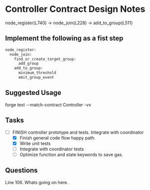 # Controller Contract Design Notes

node_register(L740) -> node_join(L228) -> add_to_group(L511)

## Implement the following as a fist step

``` bash
node_register:  
  node_join: 
    find_or_create_target_group:
      add_group
    add_to_group:
      minimum_threshold  
      emit_group_event
```

## Suggested Usage

 forge test --match-contract Controller -vv

## Tasks

- [ ] FINISH controller prototype and tests. Integrate with coordinator
  - [x] Finish general code flow happy path.
  - [x] Write unit tests
  - [ ] Integrate with coordinator tests
  - [ ] Optimize function and state keywords to save gas.

## Questions

Line 106. Whats going on here.
 